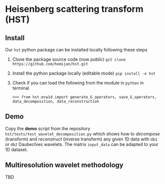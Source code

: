 # Heisenberg scattering transform (HST)

## Install

Our `hst` python package can be installed locally following these steps

1. Clone the package source code (now public) `git clone https://github.com/homijan/hst.git`

2. Install the python package locally (editable mode) `pip install -e hst`

3. Check if you can load the following from the module in `python` in terminal

   `>>> from hst.mrw1d import generate_G_operators, save_G_operators, data_decomposition, data_reconstruction`

## Demo

Copy the **demo** script from the repository `hst/tests/test_wavelet_decomposition.py` which shows how to *decompose* (transform) and *reconstruct* (inverse transform) any given 1D data with `db1` or `db2` Daubechies wavelets. The matrix `input_data` can be adapted to your 1D dataset. 

## Multiresolution wavelet methodology

TBD

